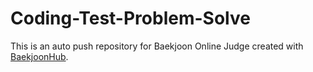 # Coding-Test-Problem-Solve
This is an auto push repository for Baekjoon Online Judge created with [BaekjoonHub](https://github.com/BaekjoonHub/BaekjoonHub).
